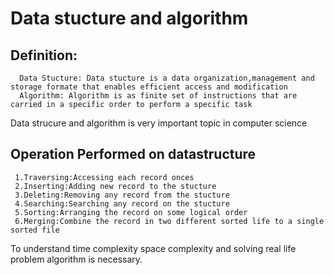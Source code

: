 # Data stucture and algorithm

## Definition:
      Data Stucture: Data stucture is a data organization,management and storage formate that enables efficient access and modification 
      Algorithm: Algorithm is as finite set of instructions that are carried in a specific order to perform a specific task
Data strucure and algorithm is very important topic in computer science
## Operation Performed on datastructure
     1.Traversing:Accessing each record onces 
     2.Inserting:Adding new record to the stucture
     3.Deleting:Removing any record from the stucture
     4.Searching:Searching any record on the stucture
     5.Sorting:Arranging the record on some logical order
     6.Merging:Combine the record in two different sorted life to a single sorted file

To understand time complexity space complexity and solving real life problem algorithm is necessary.
